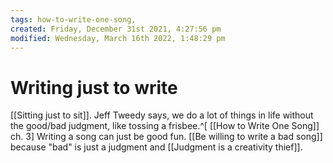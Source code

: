 ```yaml
---
tags: how-to-write-one-song, 
created: Friday, December 31st 2021, 4:27:56 pm
modified: Wednesday, March 16th 2022, 1:48:29 pm
---
```


# Writing just to write
[[Sitting just to sit]]. Jeff Tweedy says, we do a lot of things in life without the good/bad judgment, like tossing a frisbee.^[ [[How to Write One Song]] ch. 3] Writing a song can just be good fun. [[Be willing to write a bad song]] because "bad" is just a judgment and [[Judgment is a creativity thief]].